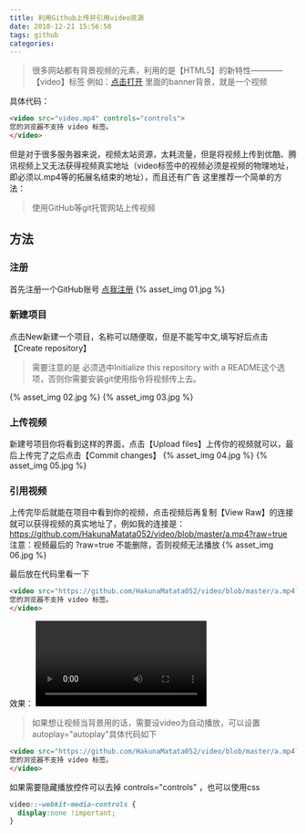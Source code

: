 ```yaml
---
title: 利用Github上传并引用video资源
date: 2018-12-21 15:56:58
tags: github
categories:
---
```


> 很多网站都有背景视频的元素，利用的是【HTML5】的新特性————【video】标签
例如：[点击打开](http://www.hearttrip.net/tourlist.html) 里面的banner背景，就是一个视频

<!-- more -->

具体代码：
```html
<video src="video.mp4" controls="controls">
您的浏览器不支持 video 标签。
</video>
```
但是对于很多服务器来说，视频太站资源，太耗流量，但是将视频上传到优酷、腾讯视频上又无法获得视频真实地址（video标签中的视频必须是视频的物理地址，即必须以.mp4等的拓展名结束的地址），而且还有广告
这里推荐一个简单的方法：

> 使用GitHub等git托管网站上传视频

## 方法

### 注册
首先注册一个GitHub账号 [点我注册](https://github.com/)
{% asset_img 01.jpg %}

### 新建项目
点击New新建一个项目，名称可以随便取，但是不能写中文,填写好后点击【Create repository】
> 需要注意的是 必须选中Initialize this repository with a README这个选项，否则你需要安装git使用指令将视频传上去。

{% asset_img 02.jpg %}
{% asset_img 03.jpg %}

### 上传视频
新建号项目你将看到这样的界面，点击【Upload files】上传你的视频就可以，最后上传完了之后点击【Commit changes】
{% asset_img 04.jpg %}
{% asset_img 05.jpg %}

### 引用视频
上传完毕后就能在项目中看到你的视频，点击视频后再复制【View Raw】的连接就可以获得视频的真实地址了，例如我的连接是：https://github.com/HakunaMatata052/video/blob/master/a.mp4?raw=true
注意：视频最后的 ?raw=true 不能删除，否则视频无法播放
{% asset_img 06.jpg %}

最后放在代码里看一下
```html
<video src="https://github.com/HakunaMatata052/video/blob/master/a.mp4?raw=true" controls="controls">
您的浏览器不支持 video 标签。
</video>
```

效果：
<video src="https://github.com/HakunaMatata052/video/blob/master/a.mp4?raw=true" controls="controls" autoplay="autoplay">
您的浏览器不支持 video 标签。
</video>

> 如果想让视频当背景用的话，需要设video为自动播放，可以设置autoplay="autoplay"具体代码如下

```html
<video src="https://github.com/HakunaMatata052/video/blob/master/a.mp4?raw=true" controls="controls"  autoplay="autoplay">
您的浏览器不支持 video 标签。
</video>
```

如果需要隐藏播放控件可以去掉 controls="controls" ，也可以使用css
```css
video::-webkit-media-controls {
  display:none !important;
}
```